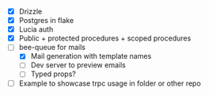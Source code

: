 - [x] Drizzle
- [x] Postgres in flake
- [x] Lucia auth
- [x] Public + protected procedures + scoped procedures
- [ ] bee-queue for mails
    - [x] Mail generation with template names
    - [ ] Dev server to preview emails
    - [ ] Typed props?
- [ ] Example to showcase trpc usage in folder or other repo
